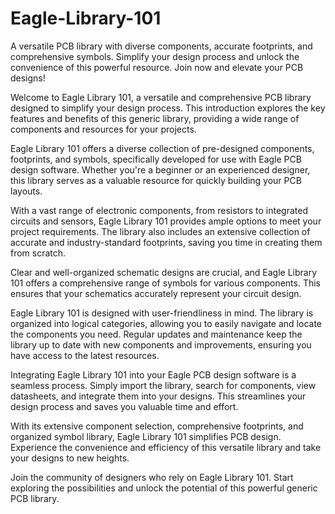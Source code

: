 # Eagle-Library-101
A versatile PCB library with diverse components, accurate footprints, and comprehensive symbols. Simplify your design process and unlock the convenience of this powerful resource. Join now and elevate your PCB designs!


Welcome to Eagle Library 101, a versatile and comprehensive PCB library designed to simplify your design process. This introduction explores the key features and benefits of this generic library, providing a wide range of components and resources for your projects.

Eagle Library 101 offers a diverse collection of pre-designed components, footprints, and symbols, specifically developed for use with Eagle PCB design software. Whether you're a beginner or an experienced designer, this library serves as a valuable resource for quickly building your PCB layouts.

With a vast range of electronic components, from resistors to integrated circuits and sensors, Eagle Library 101 provides ample options to meet your project requirements. The library also includes an extensive collection of accurate and industry-standard footprints, saving you time in creating them from scratch.

Clear and well-organized schematic designs are crucial, and Eagle Library 101 offers a comprehensive range of symbols for various components. This ensures that your schematics accurately represent your circuit design.

Eagle Library 101 is designed with user-friendliness in mind. The library is organized into logical categories, allowing you to easily navigate and locate the components you need. Regular updates and maintenance keep the library up to date with new components and improvements, ensuring you have access to the latest resources.

Integrating Eagle Library 101 into your Eagle PCB design software is a seamless process. Simply import the library, search for components, view datasheets, and integrate them into your designs. This streamlines your design process and saves you valuable time and effort.

With its extensive component selection, comprehensive footprints, and organized symbol library, Eagle Library 101 simplifies PCB design. Experience the convenience and efficiency of this versatile library and take your designs to new heights.

Join the community of designers who rely on Eagle Library 101. Start exploring the possibilities and unlock the potential of this powerful generic PCB library.

